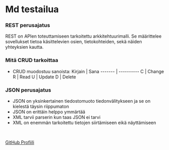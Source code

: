 # Md testailua

### REST perusajatus
REST on APIen toteuttamiseen tarkoitettu arkkitehtuurimalli.
Se määrittelee sovellukset tietoa käsittelevien osien, tietokohteiden,
sekä näiden yhteyksien kautta.

### Mitä CRUD tarkoittaa
- CRUD muodostuu sanoista:
  Kirjain | Sana
  ------- | ----------
  C | Change 
  R | Read
  U | Update
  D | Delete

### JSON perusajatus
- JSON on yksinkertainen tiedostomuoto tiedonvälitykseen ja se on kielestä täysin riippumaton
- JSON on erittäin helppo ymmärtää
- XML tarvii parserin kun taas JSON ei tarvi
- XML on enemmän tarkoitettu tietojen siirtämiseen eikä näyttämiseen

<br>

[GitHub Profiili](https://github.com/LePaZuKi)